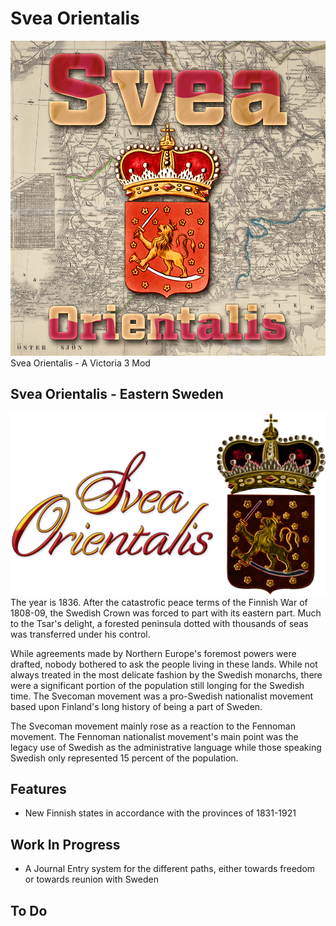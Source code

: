 # Svea Orientalis
![Svea Orientalis](images/svea_orientalis_thumbnail.png)
Svea Orientalis - A Victoria 3 Mod

## Svea Orientalis - Eastern Sweden
![Svea Orientalis](images/svea_orientalis_dark.png)
The year is 1836. After the catastrofic peace terms of the Finnish War of 1808-09, the Swedish Crown was forced to part with its eastern part. Much to the Tsar's delight, a forested peninsula dotted with thousands of seas was transferred under his control.

While agreements made by Northern Europe's foremost powers were drafted, nobody bothered to ask the people living in these lands. While not always treated in the most delicate fashion by the Swedish monarchs, there were a significant portion of the population still longing for the Swedish time. The Svecoman movement was a pro-Swedish nationalist movement based upon Finland's long history of being a part of Sweden.

The Svecoman movement mainly rose as a reaction to the Fennoman movement. The Fennoman nationalist movement's main point was the legacy use of Swedish as the administrative language while those speaking Swedish only represented 15 percent of the population.

## Features
- New Finnish states in accordance with the provinces of 1831-1921

## Work In Progress
- A Journal Entry system for the different paths, either towards freedom or towards reunion with Sweden

## To Do

